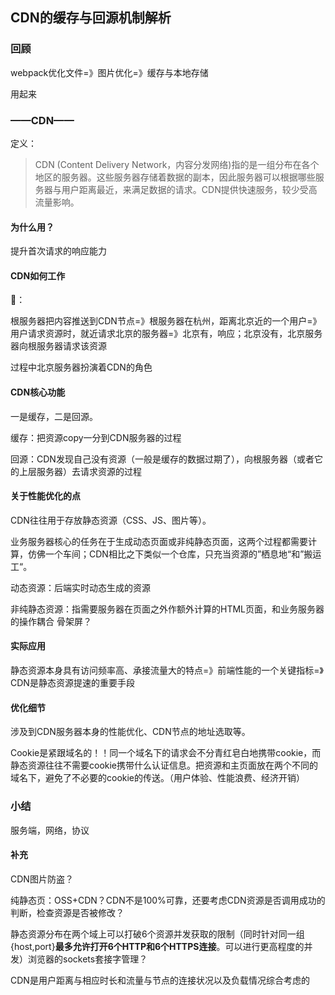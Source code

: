 ## CDN的缓存与回源机制解析

### 回顾

webpack优化文件=》图片优化=》缓存与本地存储

用起来



### ——CDN——

定义：

> CDN (Content Delivery Network，内容分发网络)指的是一组分布在各个地区的服务器。这些服务器存储着数据的副本，因此服务器可以根据哪些服务器与用户距离最近，来满足数据的请求。CDN提供快速服务，较少受高流量影响。

#### 为什么用？

提升首次请求的响应能力

#### CDN如何工作

🌰：

根服务器把内容推送到CDN节点=》根服务器在杭州，距离北京近的一个用户=》用户请求资源时，就近请求北京的服务器=》北京有，响应；北京没有，北京服务器向根服务器请求该资源

过程中北京服务器扮演着CDN的角色

#### CDN核心功能

一是缓存，二是回源。

缓存：把资源copy一分到CDN服务器的过程

回源：CDN发现自己没有资源（一般是缓存的数据过期了），向根服务器（或者它的上层服务器）去请求资源的过程

#### 关于性能优化的点

CDN往往用于存放静态资源（CSS、JS、图片等）。

业务服务器核心的任务在于生成动态页面或非纯静态页面，这两个过程都需要计算，仿佛一个车间；CDN相比之下类似一个仓库，只充当资源的”栖息地“和”搬运工“。

动态资源：后端实时动态生成的资源

非纯静态资源：指需要服务器在页面之外作额外计算的HTML页面，和业务服务器的操作耦合   骨架屏？

#### 实际应用

静态资源本身具有访问频率高、承接流量大的特点=》前端性能的一个关键指标=》CDN是静态资源提速的重要手段

#### 优化细节

涉及到CDN服务器本身的性能优化、CDN节点的地址选取等。

Cookie是紧跟域名的！！同一个域名下的请求会不分青红皂白地携带cookie，而静态资源往往不需要cookie携带什么认证信息。把资源和主页面放在两个不同的域名下，避免了不必要的cookie的传送。（用户体验、性能浪费、经济开销）



### 小结

服务端，网络，协议



#### 补充

CDN图片防盗？

纯静态页：OSS+CDN？CDN不是100%可靠，还要考虑CDN资源是否调用成功的判断，检查资源是否被修改？

静态资源分布在两个域上可以打破6个资源并发获取的限制（同时针对同一组{host,port}**最多允许打开6个HTTP和6个HTTPS连接**。可以进行更高程度的并发）浏览器的sockets套接字管理？

CDN是用户距离与相应时长和流量与节点的连接状况以及负载情况综合考虑的